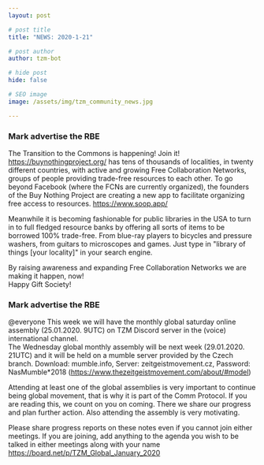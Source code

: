 ```yaml
---
layout: post

# post title
title: "NEWS: 2020-1-21"

# post author
author: tzm-bot

# hide post
hide: false

# SEO image
image: /assets/img/tzm_community_news.jpg

---
```


### Mark advertise the RBE

The Transition to the Commons is happening! Join it!   
https://buynothingproject.org/  has tens of thousands of localities, in twenty different countries, with active and growing Free Collaboration Networks, groups of people providing trade-free resources to each other. To go beyond Facebook (where the FCNs are currently organized), the founders of the Buy Nothing Project are creating a new app to facilitate organizing free access to resources. https://www.soop.app/  
  
Meanwhile it is becoming fashionable for public libraries in the USA to turn in to full fledged resource banks by offering all sorts of items to be borrowed 100% trade-free. From blue-ray players to bicycles and pressure washers, from guitars to microscopes and games. Just type in "library of things [your locality]" in your search engine.   
  
By raising awareness and expanding Free Collaboration Networks we are making it happen, now!   
Happy Gift Society!  


### Mark advertise the RBE

@​everyone This week we will have the monthly global saturday online assembly (25.01.2020. 9UTC) on TZM Discord server in the (voice) international channel.  
The Wednesday global monthly assembly will be next week (29.01.2020. 21UTC) and it will be held on a mumble server provided by the Czech branch. Download: mumble.info, Server: zeitgeistmovement.cz, Password: NasMumble*2018 (https://www.thezeitgeistmovement.com/about/#model)  
  
Attending at least one of the global assemblies is very important to continue being global movement, that is why it is part of the Comm Protocol. If you are reading this, we count on you on coming. There we share our progress and plan further action. Also attending the assembly is very motivating.   
  
Please share progress reports on these notes even if you cannot join either meetings. If you are joining, add anything to the agenda you wish to be talked in either meetings along with your name https://board.net/p/TZM_Global_January_2020  


